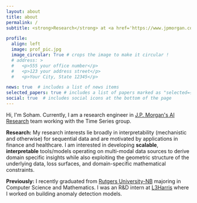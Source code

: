 ```yaml
---
layout: about
title: about
permalink: /
subtitle: <strong>Research</strong> at <a href='https://www.jpmorgan.com/technology/artificial-intelligence'>J.P. Morgan AI Research</a>

profile:
  align: left
  image: prof_pic.jpg
  image_circular: True # crops the image to make it circular !
  # address: >
  #   <p>555 your office number</p>
  #   <p>123 your address street</p>
  #   <p>Your City, State 12345</p>

news: true  # includes a list of news items
selected_papers: true # includes a list of papers marked as "selected={true}"
social: true  # includes social icons at the bottom of the page
---
```


Hi, I'm Soham. Currently, I am a research engineer in [J.P. Morgan's AI Research](https://www.jpmorgan.com/technology/artificial-intelligence) team working with the Time Series group. 

<!-- <strong>Research:</strong> My research interests lie broadly in algorithmic and statistical machine learning and are motivated by applications in finance and healthcare. I am interested in developing <b>scalable</b>, <b>interpretable</b> machine learning models and learning paradigms operating on multi-modal data sources that can generalize well out of distribution to derive insights from diverse, <b>time-varying</b>, or <b>sequential</b>, data sources- graphs, speech, video, longitudinal data etc.- while also exploiting the geometric structure of the underlying data and loss surfaces, and can <b>quantify the uncertainty</b> of their predictions.  -->

<strong>Research:</strong> My research interests lie broadly in interpretability (mechanistic and otherwise) for sequential data and are motivated by applications in finance and healthcare. I am interested in developing <b>scalable</b>, <b>interpretable</b> tools/models operating on multi-modal data sources to derive domain specific insights while also exploiting the geometric structure of the underlying data, loss surfaces, and domain-specific mathematical constraints. 
  

<!-- <ul>
  <li class="">Designing mechanisms to <b>define</b> and <b>detect</b> distribution shifts in various types of data in real time</li>
  <li class="">Building models that are <b>robust</b> to such shifts through:
    <ul>
      <li>Continual Learning</li>
      <li>Few Shot Learning</li>
      <li>Synthetic Data Generation</li>
      <li>Loss function engineering</li>
    </ul>
  </li>
</ul> -->

<strong>Previously:</strong> I recently graduated from [Rutgers University-NB](https://www.rutgers.edu/) majoring in Computer Science and Mathematics. I was an R&D intern at [L3Harris](https://www.l3harris.com/) where I worked on building anomaly detection models. 

<!-- 
Write your biography here. Tell the world about yourself. Link to your favorite [subreddit](http://reddit.com). You can put a picture in, too. The code is already in, just name your picture `prof_pic.jpg` and put it in the `img/` folder.

Put your address / P.O. box / other info right below your picture. You can also disable any these elements by editing `profile` property of the YAML header of your `_pages/about.md`. Edit `_bibliography/papers.bib` and Jekyll will render your [publications page](/al-folio/publications/) automatically.

Link to your social media connections, too. This theme is set up to use [Font Awesome icons](http://fortawesome.github.io/Font-Awesome/) and [Academicons](https://jpswalsh.github.io/academicons/), like the ones below. Add your Facebook, Twitter, LinkedIn, Google Scholar, or just disable all of them. -->
